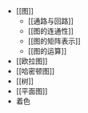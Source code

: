 - [[图]]
	- [[通路与回路]]
	- [[图的连通性]]
	- [[图的矩阵表示]]
	- [[图的运算]]
- [[欧拉图]]
- [[哈密顿图]]
- [[树]]
- [[平面图]]
- 着色